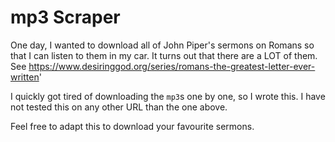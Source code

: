 # mp3 Scraper

One day, I wanted to download all of John Piper's sermons on Romans so that I can listen to them in my car.
It turns out that there are a LOT of them.
See https://www.desiringgod.org/series/romans-the-greatest-letter-ever-written'

I quickly got tired of downloading the `mp3`s one by one, so I wrote this.
I have not tested this on any other URL than the one above.

Feel free to adapt this to download your favourite sermons.
